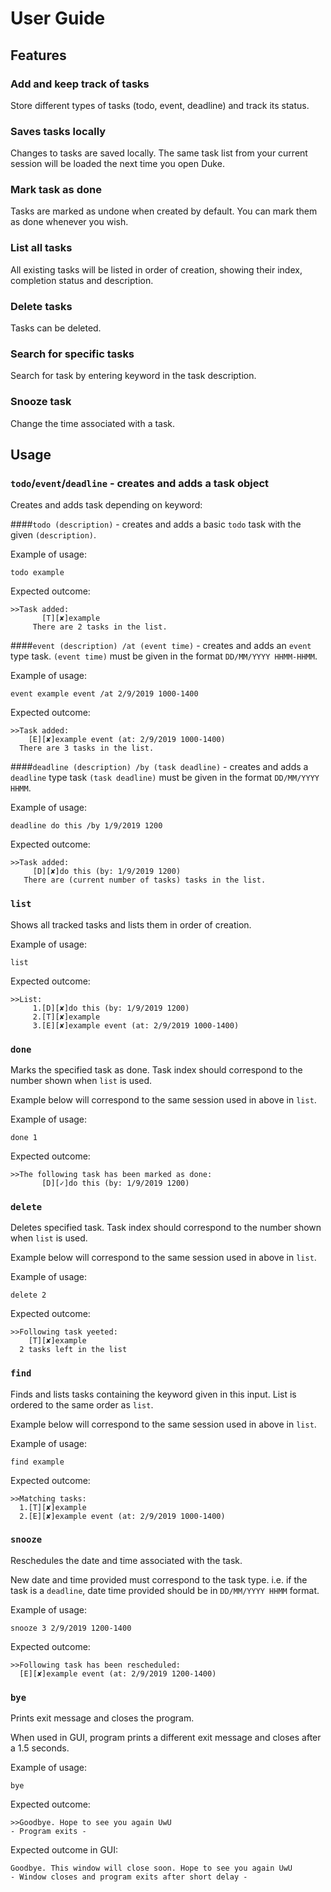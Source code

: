 # User Guide

## Features 

### Add and keep track of tasks 
Store different types of tasks (todo, event, deadline) and track its status.

### Saves tasks locally
Changes to tasks are saved locally. The same task list from your current session will be loaded the next time you open Duke.

### Mark task as done
Tasks are marked as undone when created by default. You can mark them as done whenever you wish.

### List all tasks
All existing tasks will be listed in order of creation, showing their index, completion status and description.

### Delete tasks
Tasks can be deleted.

### Search for specific tasks
Search for task by entering keyword in the task description.

### Snooze task
Change the time associated with a task.

## Usage

### `todo`/`event`/`deadline` - creates and adds a task object

Creates and adds task depending on keyword:

####`todo (description)` - creates and adds a basic `todo` task with the given `(description)`.

Example of usage:

`todo example`

Expected outcome:
```
>>Task added:
       [T][✘]example
     There are 2 tasks in the list.
```

####`event (description) /at (event time)` - creates and adds an `event` type task.
`(event time)` must be given in the format `DD/MM/YYYY HHMM-HHMM`.

Example of usage:

`event example event /at 2/9/2019 1000-1400`

Expected outcome:
```
>>Task added:
    [E][✘]example event (at: 2/9/2019 1000-1400)
  There are 3 tasks in the list.
```

####`deadline (description) /by (task deadline)` - creates and adds a `deadline` type task
`(task deadline)` must be given in the format `DD/MM/YYYY HHMM`.

Example of usage: 

`deadline do this /by 1/9/2019 1200`

Expected outcome:
```
>>Task added:
     [D][✘]do this (by: 1/9/2019 1200)
   There are (current number of tasks) tasks in the list.
```

### `list`

Shows all tracked tasks and lists them in order of creation.

Example of usage: 

`list`

Expected outcome:
```
>>List:
     1.[D][✘]do this (by: 1/9/2019 1200)
     2.[T][✘]example
     3.[E][✘]example event (at: 2/9/2019 1000-1400)

```

### `done`
Marks the specified task as done. Task index should correspond to the number shown when `list` is used. 

Example below will correspond to the same session used in above in `list`.

Example of usage:

`done 1`

Expected outcome:
```
>>The following task has been marked as done:
       [D][✓]do this (by: 1/9/2019 1200)
```

### `delete`
Deletes specified task. Task index should correspond to the number shown when `list` is used.

Example below will correspond to the same session used in above in `list`.

Example of usage:

`delete 2`

Expected outcome:
```
>>Following task yeeted:
    [T][✘]example
  2 tasks left in the list
```

### `find`
Finds and lists tasks containing the keyword given in this input. List is ordered to the same order as `list`.

Example below will correspond to the same session used in above in `list`.

Example of usage:

`find example`

Expected outcome:

```
>>Matching tasks:
  1.[T][✘]example
  2.[E][✘]example event (at: 2/9/2019 1000-1400)
```

### `snooze`
Reschedules the date and time associated with the task.

New date and time provided must correspond to the task type. i.e. if the task is a `deadline`, date time provided should be in `DD/MM/YYYY HHMM` format.

Example of usage:

`snooze 3 2/9/2019 1200-1400`

Expected outcome:

```
>>Following task has been rescheduled:
  [E][✘]example event (at: 2/9/2019 1200-1400)
```

### `bye`
Prints exit message and closes the program.

When used in GUI, program prints a different exit message and closes after a 1.5 seconds.

Example of usage:

`bye`

Expected outcome:

```
>>Goodbye. Hope to see you again UwU
- Program exits -
```

Expected outcome in GUI:

```
Goodbye. This window will close soon. Hope to see you again UwU
- Window closes and program exits after short delay -
```

